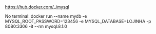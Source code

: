 https://hub.docker.com/_/mysql 

No terminal: docker run --name mydb -e MYSQL_ROOT_PASSWORD=123456 -e MYSQL_DATABASE=LOJINHA -p 8080:3306 -it --rm  mysql:8.1.0
